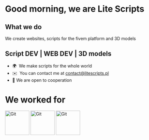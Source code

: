 # Good morning, we are Lite Scripts 

What we do 
------------------------------------------------------------
We create websites, scripts for the fivem platform and 3D models

Script DEV | WEB DEV | 3D models 
------------------------------------------------------------

* 🌍  We make scripts for the whole world
* ✉️  You can contact me at [contact@litescripts.pl](mailto:contact@litescripts.pl)
* 🤝  We are open to cooperation

# We worked for
<a href="https://ghrp.fi/" target="_blank" rel="noreferrer"><img src="https://cdn.discordapp.com/attachments/1139706099012997173/1273786922107408517/GHRPKorjattuTransparent.png?ex=66bfe204&is=66be9084&hm=29cdd314abb7b0b2f2179d089aeb70bc77236411fcb0427b25699f87626d2370&" width="80" height="80" alt="Git" /></a>
<a href="https://discord.gg/uJStNFSfrP" target="_blank" rel="noreferrer"><img src="https://media.discordapp.net/attachments/1139706099012997173/1273788909217775788/galacticrp.png?ex=66bfe3dd&is=66be925d&hm=e09d035661afa6fcb7c91c02c2369f9e35027e3d93f23df544986cc68a999e65&=&format=webp&quality=lossless" width="80" height="80" alt="Git" /></a>
<a href="https://discord.gg/nightrpnet" target="_blank" rel="noreferrer"><img src="https://cdn.discordapp.com/attachments/1245260351273173042/1270524475800027166/logo.png?ex=66bfe120&is=66be8fa0&hm=17d1a570f684c68532732a018541c81f73e5e18d8cb894ea56dfcddd78122296&" width="80" height="80" alt="Git" /></a>

